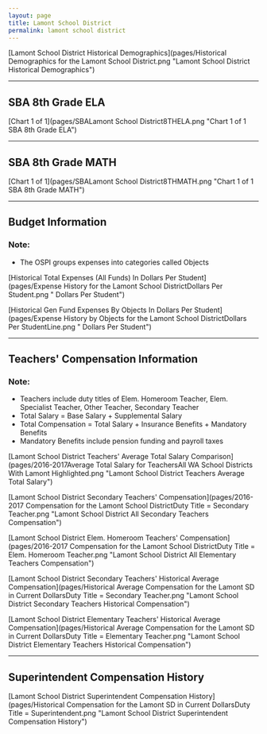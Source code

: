 ```yaml
---
layout: page
title: Lamont School District
permalink: lamont school district
---
```



[Lamont School District Historical Demographics](pages/Historical Demographics for the Lamont School District.png "Lamont School District Historical Demographics")

___

## SBA 8th Grade ELA

[Chart 1 of 1](pages/SBALamont School District8THELA.png "Chart 1 of 1 SBA 8th Grade ELA")


___

## SBA 8th Grade MATH

[Chart 1 of 1](pages/SBALamont School District8THMATH.png "Chart 1 of 1 SBA 8th Grade MATH")


___

## Budget Information
### Note:
- The OSPI groups expenses into categories called Objects

[Historical Total Expenses (All Funds) In Dollars Per Student](pages/Expense History for the Lamont School DistrictDollars Per Student.png " Dollars Per Student")

[Historical Gen Fund Expenses By Objects In Dollars Per Student](pages/Expense History by Objects for the Lamont School DistrictDollars Per StudentLine.png " Dollars Per Student")


___

## Teachers' Compensation Information
### Note:
- Teachers include duty titles of Elem. Homeroom Teacher, Elem. Specialist Teacher, Other Teacher, Secondary Teacher
- Total Salary = Base Salary + Supplemental Salary
- Total Compensation = Total Salary + Insurance Benefits + Mandatory Benefits
- Mandatory Benefits include pension funding and payroll taxes

[Lamont School District Teachers' Average Total Salary Comparison](pages/2016-2017Average Total Salary for TeachersAll WA School Districts With Lamont Highlighted.png "Lamont School District Teachers Average Total Salary")

[Lamont School District Secondary Teachers' Compensation](pages/2016-2017 Compensation for the Lamont School DistrictDuty Title = Secondary Teacher.png "Lamont School District All Secondary Teachers Compensation")

[Lamont School District Elem. Homeroom Teachers' Compensation](pages/2016-2017 Compensation for the Lamont School DistrictDuty Title = Elem. Homeroom Teacher.png "Lamont School District All Elementary Teachers Compensation")

[Lamont School District Secondary Teachers' Historical Average Compensation](pages/Historical Average Compensation for the Lamont SD in Current DollarsDuty Title = Secondary Teacher.png "Lamont School District Secondary Teachers Historical Compensation")

[Lamont School District Elementary Teachers' Historical Average Compensation](pages/Historical Average Compensation for the Lamont SD in Current DollarsDuty Title = Elementary Teacher.png "Lamont School District Elementary Teachers Historical Compensation")


___

## Superintendent Compensation History

[Lamont School District Superintendent Compensation History](pages/Historical Compensation for the Lamont SD in Current DollarsDuty Title = Superintendent.png "Lamont School District Superintendent Compensation History")

